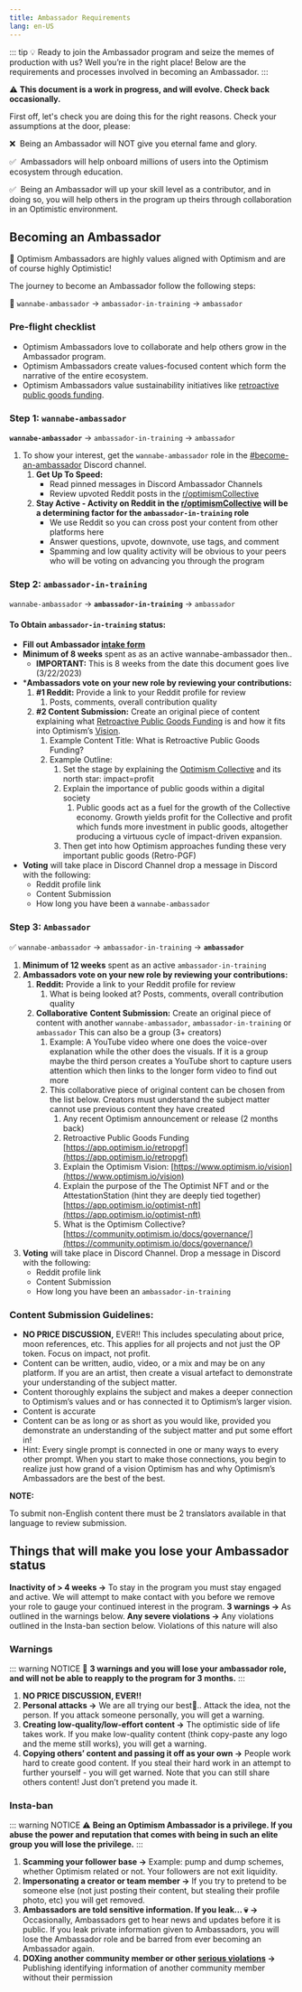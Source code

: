 ```yaml
---
title: Ambassador Requirements 
lang: en-US
---
```


::: tip
💡 Ready to join the Ambassador program and seize the memes of production with us? Well you’re in the right place! Below are the requirements and processes involved in becoming an Ambassador.
:::

⚠️ **This document is a work in progress, and will evolve. Check back occasionally.**


First off, let's check you are doing this for the right reasons. Check your assumptions at the door, please:

❌  Being an Ambassador will NOT give you eternal fame and glory.

✅  Ambassadors will help onboard millions of users into the Optimism ecosystem through education.

✅  Being an Ambassador will up your skill level as a contributor, and in doing so, you will help others in the program up theirs through collaboration in an Optimistic environment. 

## Becoming an Ambassador 

🚀 Optimism Ambassadors are highly values aligned with Optimism and are of course highly Optimistic!

The journey to become an Ambassador follow the following steps:

🦾 `wannabe-ambassador` → `ambassador-in-training` → `ambassador`

### Pre-flight checklist

* Optimism Ambassadors love to collaborate and help others grow in the Ambassador program.
* Optimism Ambassadors create values-focused content which form the narrative of the entire ecosystem.
* Optimism Ambassadors value sustainability initiatives like [retroactive public goods funding](https://app.optimism.io/retropgf).

### Step 1: `wannabe-ambassador`

**`wannabe-ambassador`** → `ambassador-in-training` → `ambassador`

1. To show your interest, get the `wannabe-ambassador` role in the [#become-an-ambassador](https://discord.com/channels/667044843901681675/973588280715141192) Discord channel. 
    1. **Get Up To Speed:**
        - Read pinned messages in Discord Ambassador Channels
        - Review upvoted Reddit posts in the [r/optimismCollective](https://www.reddit.com/r/optimismCollective/)
    2. **Stay Active - Activity on Reddit in the [r/optimismCollective](https://www.reddit.com/r/optimismCollective/) will be a determining factor for the `ambassador-in-training` role** 
        - We use Reddit so you can cross post your content from other platforms here
        - Answer questions, upvote, downvote, use tags, and comment
        - Spamming and low quality activity will be obvious to your peers who will be voting on advancing you through the program
        
### Step 2: `ambassador-in-training`

`wannabe-ambassador` → **`ambassador-in-training`** → `ambassador`

#### **To Obtain `ambassador-in-training` status:**

- **Fill out Ambassador [intake form](https://app.deform.cc/form/3d8c6150-3c4a-4944-b1a7-8c5b888ae1ec)**
- **Minimum of 8 weeks** spent as as an active wannabe-ambassador then..
    - **IMPORTANT:** This is 8 weeks from the date this document goes live (3/22/2023)
- ***Ambassadors vote on your new role by reviewing your contributions:**
    1. **#1 Reddit:** Provide a link to your Reddit profile for review
        1. Posts, comments, overall contribution quality
    2. **#2 Content Submission:** Create an original piece of content explaining what [Retroactive Public Goods Funding](https://app.optimism.io/retropgf) is and how it fits into Optimism’s [Vision](https://www.optimism.io/vision). 
        1. Example Content Title: What is Retroactive Public Goods Funding?
        2. Example Outline:
            1. Set the stage by explaining the [Optimism Collective](https://app.optimism.io/announcement) and its north star: impact=profit
            2. Explain the importance of public goods within a digital society 
                1. Public goods act as a fuel for the growth of the Collective economy. Growth yields profit for the Collective and profit which funds more investment in public goods, altogether producing a virtuous cycle of impact-driven expansion.
            3. Then get into how Optimism approaches funding these very important public goods (Retro-PGF)
- **Voting** will take place in Discord Channel drop a message in Discord with the following:
    - Reddit profile link
    - Content Submission
    - How long you have been a `wannabe-ambassador`

### Step 3: `Ambassador`

✅ `wannabe-ambassador` → `ambassador-in-training` → **`ambassador`**

1. **Minimum of 12 weeks** spent as an active `ambassador-in-training`
1. **Ambassadors vote on your new role by reviewing your contributions:**
    1. **Reddit:** Provide a link to your Reddit profile for review
        1. What is being looked at? Posts, comments, overall contribution quality
    2. **Collaborative** **Content Submission:** Create an original piece of content with another `wannabe-ambassador`, `ambassador-in-training` or `ambassador` This can also be a group (3+ creators)
        1. Example: A YouTube video where one does the voice-over explanation while the other does the visuals. If it is a group maybe the third person creates a YouTube short to capture users attention which then links to the longer form video to find out more 
        2. This collaborative piece of original content can be chosen from the list below. Creators must understand the subject matter cannot use previous content they have created
            1. Any recent Optimism announcement or release (2 months back)
            2. Retroactive Public Goods Funding [https://app.optimism.io/retropgf](https://app.optimism.io/retropgf) 
            3. Explain the Optimism Vision: [https://www.optimism.io/vision](https://www.optimism.io/vision)    
            4. Explain the purpose of the The Optimist NFT and or the AttestationStation (hint they are deeply tied together) [https://app.optimism.io/optimist-nft](https://app.optimism.io/optimist-nft) 
            5. What is the Optimism Collective? [https://community.optimism.io/docs/governance/](https://community.optimism.io/docs/governance/)
1. **Voting** will take place in Discord Channel. Drop a message in Discord with the following:
    - Reddit profile link
    - Content Submission
    - How long you have been an `ambassador-in-training`

### Content Submission Guidelines:

- **NO PRICE DISCUSSION,** EVER!! This includes speculating about price, moon references, etc. This applies for all projects and not just the OP token. Focus on impact, not profit. 
- Content can be written, audio, video, or a mix and may be on any platform. If you are an artist, then create a visual artefact to demonstrate your understanding of the subject matter.
- Content thoroughly explains the subject and makes a deeper connection to Optimism’s values and or has connected it to Optimism’s larger vision.
- Content is accurate
- Content can be as long or as short as you would like, provided you demonstrate an understanding of the subject matter and put some effort in!
- Hint: Every single prompt is connected in one or many ways to every other prompt. When you start to make those connections, you begin to realize just how grand of a vision Optimism has and why Optimism’s Ambassadors are the best of the best.

**NOTE:**

To submit non-English content there must be 2 translators available in that language to review submission.

## Things that will make you lose your Ambassador status

**Inactivity of > 4 weeks →** To stay in the program you must stay engaged and active. We will attempt to make contact with you before we remove your role to gauge your continued interest in the program. 
**3 warnings →** As outlined in the warnings below. 
**Any severe violations →** Any violations outlined in the Insta-ban section below. Violations of this nature will also 

### Warnings

::: warning NOTICE
🚧 **3 warnings and you will lose your ambassador role, and will not be able to reapply to the program for 3 months.**
::: 

1. **NO PRICE DISCUSSION, EVER!!**
2. **Personal attacks →** We are all trying our best🙂.. Attack the idea, not the person. If you attack someone personally, you will get a warning. 
3. **Creating low-quality/low-effort content →** The optimistic side of life takes work. If you make low-quality content (think copy-paste any logo and the meme still works), you will get a warning. 
4. **Copying others’ content and passing it off as your own →** People work hard to create good content. If you steal their hard work in an attempt to further yourself - you will get warned. Note that you can still share others content! Just don’t pretend you made it.

### Insta-ban

::: warning NOTICE
⚠️ **Being an Optimism Ambassador is a privilege. If you abuse the power and reputation that comes with being in such an elite group you will lose the privilege.**
::: 

1. **Scamming your follower base →** Example: pump and dump schemes, whether Optimism related or not. Your followers are not exit liquidity. 
2. **Impersonating a creator or team member →** If you try to pretend to be someone else (not just posting their content, but stealing their profile photo, etc) you will get removed. 
3. **Ambassadors are told sensitive information. If you leak... 💀** **→** Occasionally, Ambassadors get to hear news and updates before it is public. If you leak private information given to Ambassadors, you will lose the Ambassador role and be barred from ever becoming an Ambassador again. 
4. **DOXing another community member or other [serious violations](https://gov.optimism.io/t/guidance-on-severe-violations/5729) →** Publishing identifying information of another community member without their permission